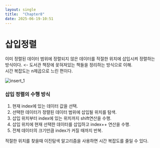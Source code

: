 ```yaml
---
layout: single
title:  "Chapter8"
date: 2025-06-19-10:51 
---
```


# 삽입정렬  

이미 정렬된 데이터 범위에 정렬되지 않은 데이터를 적절한 위치에 삽입시켜 정렬하는 방식이다. <- 도서관 책장에 꽂혀져있는 책들을 정리하는 방식으로 이해.  
시간 복잡도는 n제곱으로 느린 편이다.  

![insert_1](https://github.com/user-attachments/assets/38e38341-750e-46d9-96a2-7a80c5e6ca81)  

### 삽입 정렬의 수행 방식  

1. 현재 index에 있는 데이터 값을 선택.  
2. 선택한 데이터가 정렬된 데이터 범위에 삽입될 위치를 탐색.  
3. 삽입 위치부터 index에 있는 위치까지 shift연산을 수행.  
4. 삽입 위치에 현재 선택한 데이터를 삽입하고 index++ 연산을 수행.  
5. 전체 데이터의 크기만큼 index가 커질 때까지 반복.

적절한 위치를 찾을때 이진탐색 알고리즘을 사용하면 시간 복잡도를 줄일 수 있다.




